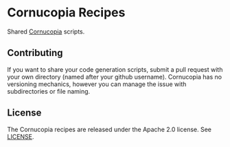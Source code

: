 # Cornucopia Recipes

Shared [Cornucopia](https://github.com/dvaumoron/cornucopia) scripts.

## Contributing

If you want to share your code generation scripts, submit a pull request with your own directory (named after your github username). Cornucopia has no versioning mechanics, however you can manage the issue with subdirectories or file naming.

## License

The Cornucopia recipes are released under the Apache 2.0 license. See [LICENSE](LICENSE).
